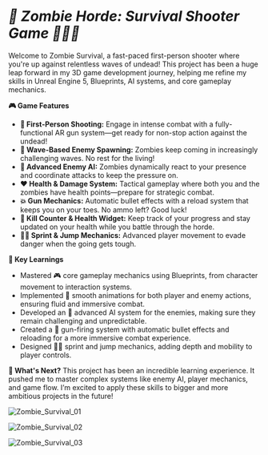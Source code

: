 # ***🚀 Zombie Horde: Survival Shooter Game 🧟‍♂️💥***

Welcome to Zombie Survival, a fast-paced first-person shooter where you're up against relentless waves of undead! This project has been a huge leap forward in my 3D game development journey, helping me refine my skills in Unreal Engine 5, Blueprints, AI systems, and core gameplay mechanics.

**🎮 Game Features**
- **🔫 First-Person Shooting:** Engage in intense combat with a fully-functional AR gun system—get ready for non-stop action against the undead!
- **🌊 Wave-Based Enemy Spawning:** Zombies keep coming in increasingly challenging waves. No rest for the living!
- **🧠 Advanced Enemy AI:** Zombies dynamically react to your presence and coordinate attacks to keep the pressure on.
- **❤️ Health & Damage System:** Tactical gameplay where both you and the zombies have health points—prepare for strategic combat.
- **💥 Gun Mechanics:** Automatic bullet effects with a reload system that keeps you on your toes. No ammo left? Good luck!
- **🔢 Kill Counter & Health Widget:** Keep track of your progress and stay updated on your health while you battle through the horde.
- **🏃‍♂️ Sprint & Jump Mechanics:** Advanced player movement to evade danger when the going gets tough.

**🧠 Key Learnings**
- Mastered 🎮 core gameplay mechanics using Blueprints, from character movement to interaction systems.
- Implemented 🎥 smooth animations for both player and enemy actions, ensuring fluid and immersive combat.
- Developed an 🧠 advanced AI system for the enemies, making sure they remain challenging and unpredictable.
- Created a 🔫 gun-firing system with automatic bullet effects and reloading for a more immersive combat experience.
- Designed 🏃‍♂️ sprint and jump mechanics, adding depth and mobility to player controls.

**🚀 What's Next?**
This project has been an incredible learning experience. It pushed me to master complex systems like enemy AI, player mechanics, and game flow. I’m excited to apply these skills to bigger and more ambitious projects in the future!




![Zombie_Survival_01](https://github.com/user-attachments/assets/94abf1d6-8857-4fb0-a686-305c7042994b)

![Zombie_Survival_02](https://github.com/user-attachments/assets/4a42c922-c9fa-42eb-9b32-e5ccff2df21f)

![Zombie_Survival_03](https://github.com/user-attachments/assets/f6111f79-ee38-47d7-8f5f-178cd8232035)
